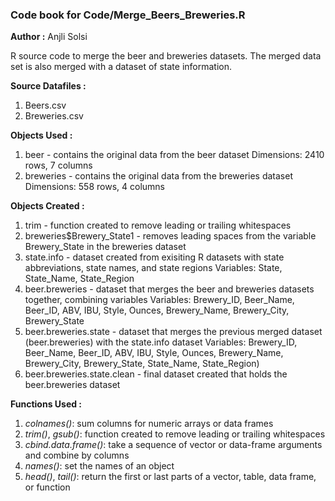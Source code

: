 ### Code book for Code/Merge_Beers_Breweries.R
**Author :** Anjli Solsi

R source code to merge the beer and breweries datasets. The merged data set is also merged with a dataset of state information. 

**Source Datafiles :** 
1) Beers.csv
2) Breweries.csv

**Objects Used :**
1) beer - contains the original data from the beer dataset
	  Dimensions: 2410 rows, 7 columns
2) breweries - contains the original data from the breweries dataset
		Dimensions: 558 rows, 4 columns

**Objects Created :**
1. trim - function created to remove leading or trailing whitespaces
2. breweries$Brewery_State1 - removes leading spaces from the variable Brewery_State in the breweries dataset
3. state.info - dataset created from exisiting R datasets with state abbreviations, state names, and state regions 
		Variables: State, State_Name, State_Region
4. beer.breweries - dataset that merges the beer and breweries datasets together, combining variables
		Variables: Brewery_ID, Beer_Name, Beer_ID, ABV, IBU, Style, Ounces, Brewery_Name, Brewery_City, Brewery_State
5. beer.breweries.state - dataset that merges the previous merged dataset (beer.breweries) with the state.info dataset
			Variables: Brewery_ID, Beer_Name, Beer_ID, ABV, IBU, Style, Ounces, Brewery_Name, Brewery_City, Brewery_State, State_Name, State_Region) 
6. beer.breweries.state.clean - final dataset created that holds the beer.breweries dataset 

**Functions Used :**
1. *colnames()*: sum columns for numeric arrays or data frames 
2. *trim()*, *gsub()*: function created to remove leading or trailing whitespaces  
3. *cbind.data.frame()*: take a sequence of vector or data-frame arguments and combine by columns
4. *names()*: set the names of an object 
5. *head()*, *tail()*: return the first or last parts of a vector, table, data frame, or function
